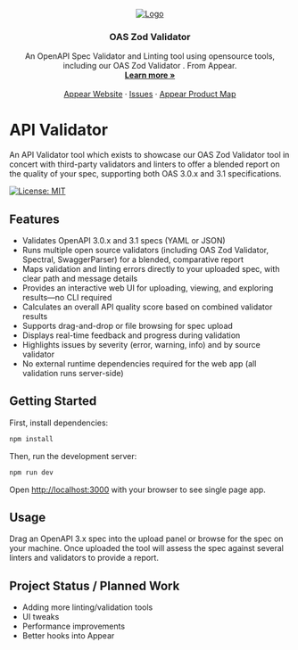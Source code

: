 <!-- PROJECT LOGO -->
<p align="center">
  <a href="https://github.com/appear-sh/api-validator">
   <img src="" alt="Logo">
  </a>

  <h3 align="center">OAS Zod Validator</h3>

  <p align="center">
    An OpenAPI Spec Validator and Linting tool using opensource tools, including our OAS Zod Validator . From Appear.
    <br />
    <a href="https://docs.appear.sh/resources/open-source"><strong>Learn more »</strong></a>
    <br />
    <br />
    <a href="https://www.appear.sh">Appear Website</a>
    ·
    <a href="https://github.com/appear-sh/api-validator/issues">Issues</a>
    ·
    <a href="https://www.appear.sh/productmap">Appear Product Map</a>
  </p>
</p>

# API Validator

An API Validator tool which exists to showcase our OAS Zod Validator tool in concert with third-party validators and linters to offer a blended report on the quality of your spec, supporting both OAS 3.0.x and 3.1 specifications.

[![License: MIT](https://img.shields.io/badge/License-MIT-yellow.svg)](https://opensource.org/licenses/MIT)

<!-- ABOUT THE PROJECT -->

## Features

- Validates OpenAPI 3.0.x and 3.1 specs (YAML or JSON)
- Runs multiple open source validators (including OAS Zod Validator, Spectral, SwaggerParser) for a blended, comparative report
- Maps validation and linting errors directly to your uploaded spec, with clear path and message details
- Provides an interactive web UI for uploading, viewing, and exploring results—no CLI required
- Calculates an overall API quality score based on combined validator results
- Supports drag-and-drop or file browsing for spec upload
- Displays real-time feedback and progress during validation
- Highlights issues by severity (error, warning, info) and by source validator
- No external runtime dependencies required for the web app (all validation runs server-side)

## Getting Started

First, install dependencies:

```bash
npm install
```

Then, run the development server:

```bash
npm run dev
```

Open [http://localhost:3000](http://localhost:3000) with your browser to see single page app.


## Usage

Drag an OpenAPI 3.x spec into the upload panel or browse for the spec on your machine. Once uploaded the tool will assess the spec against several linters and validators to provide a report.

## Project Status / Planned Work

- Adding more linting/validation tools
- UI tweaks
- Performance improvements
- Better hooks into Appear

